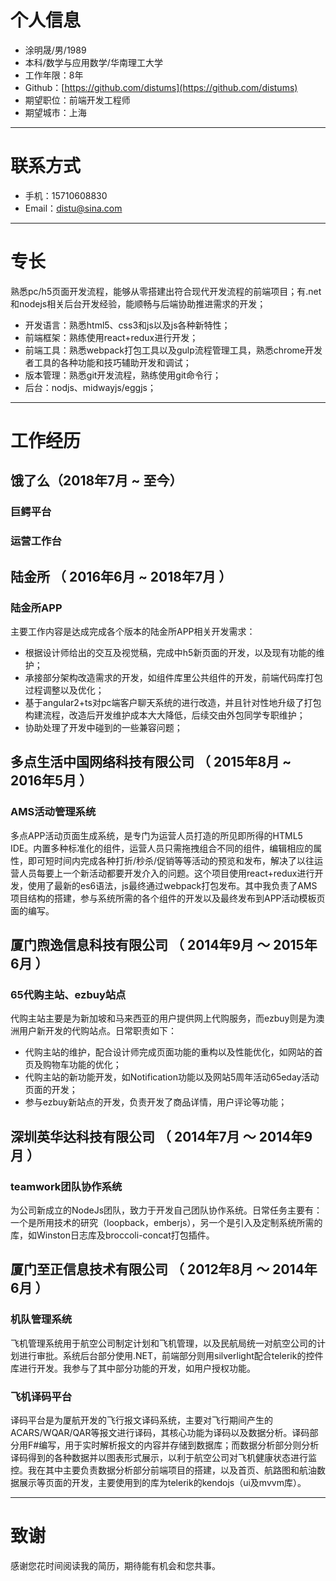 # 个人信息

- 涂明晟/男/1989
- 本科/数学与应用数学/华南理工大学
- 工作年限：8年
- Github：[https://github.com/distums](https://github.com/distums)
- 期望职位：前端开发工程师
- 期望城市：上海

---

# 联系方式

- 手机：15710608830
- Email：[distu@sina.com](mailto:distu@sina.com)

---

# 专长
熟悉pc/h5页面开发流程，能够从零搭建出符合现代开发流程的前端项目；有.net和nodejs相关后台开发经验，能顺畅与后端协助推进需求的开发；

- 开发语言：熟悉html5、css3和js以及js各种新特性；
- 前端框架：熟练使用react+redux进行开发；
- 前端工具：熟悉webpack打包工具以及gulp流程管理工具，熟悉chrome开发者工具的各种功能和技巧辅助开发和调试；
- 版本管理：熟悉git开发流程，熟练使用git命令行；
- 后台：nodjs、midwayjs/eggjs；

---

# 工作经历

## 饿了么（2018年7月 ~ 至今）

### 巨鳄平台

### 运营工作台

## 陆金所 （ 2016年6月 ~ 2018年7月 ）

### 陆金所APP

主要工作内容是达成完成各个版本的陆金所APP相关开发需求：

- 根据设计师给出的交互及视觉稿，完成中h5新页面的开发，以及现有功能的维护；
- 承接部分架构改造需求的开发，如组件库里公共组件的开发，前端代码库打包过程调整以及优化；
- 基于angular2+ts对pc端客户聊天系统的进行改造，并且针对性地升级了打包构建流程，改造后开发维护成本大大降低，后续交由外包同学专职维护；
- 协助处理了开发中碰到的一些兼容问题；

## 多点生活中国网络科技有限公司 （ 2015年8月 ~ 2016年5月 ）

### AMS活动管理系统

多点APP活动页面生成系统，是专门为运营人员打造的所见即所得的HTML5 IDE。内置多种标准化的组件，运营人员只需拖拽组合不同的组件，编辑相应的属性，即可短时间内完成各种打折/秒杀/促销等等活动的预览和发布，解决了以往运营人员每要上一个新活动都要开发介入的问题。这个项目使用react+redux进行开发，使用了最新的es6语法，js最终通过webpack打包发布。其中我负责了AMS项目结构的搭建，参与系统所需的各个组件的开发以及最终发布到APP活动模板页面的编写。

## 厦门煦逸信息科技有限公司 （ 2014年9月 ～ 2015年6月 ）

### 65代购主站、ezbuy站点

代购主站主要是为新加坡和马来西亚的用户提供网上代购服务，而ezbuy则是为澳洲用户新开发的代购站点。日常职责如下：

- 代购主站的维护，配合设计师完成页面功能的重构以及性能优化，如网站的首页及购物车功能的优化；
- 代购主站的新功能开发，如Notification功能以及网站5周年活动65eday活动页面的开发；
- 参与ezbuy新站点的开发，负责开发了商品详情，用户评论等功能；

## 深圳英华达科技有限公司 （ 2014年7月 ～ 2014年9月 ）

### teamwork团队协作系统

为公司新成立的NodeJs团队，致力于开发自己团队协作系统。日常任务主要有：一个是所用技术的研究（loopback，emberjs），另一个是引入及定制系统所需的库，如Winston日志库及broccoli-concat打包插件。

## 厦门至正信息技术有限公司 （ 2012年8月 ～ 2014年6月 ）

### 机队管理系统

飞机管理系统用于航空公司制定计划和飞机管理，以及民航局统一对航空公司的计划进行审批。系统后台部分使用.NET，前端部分则用silverlight配合telerik的控件库进行开发。我参与了其中部分功能的开发，如用户授权功能。

### 飞机译码平台

译码平台是为厦航开发的飞行报文译码系统，主要对飞行期间产生的ACARS/WQAR/QAR等报文进行译码，其核心功能为译码以及数据分析。译码部分用F#编写，用于实时解析报文的内容并存储到数据库；而数据分析部分则分析译码得到的各种数据并以图表形式展示，以利于航空公司对飞机健康状态进行监控。我在其中主要负责数据分析部分前端项目的搭建，以及首页、航路图和航油数据展示等页面的开发，主要使用到的库为telerik的kendojs（ui及mvvm库）。

---

# 致谢

感谢您花时间阅读我的简历，期待能有机会和您共事。

